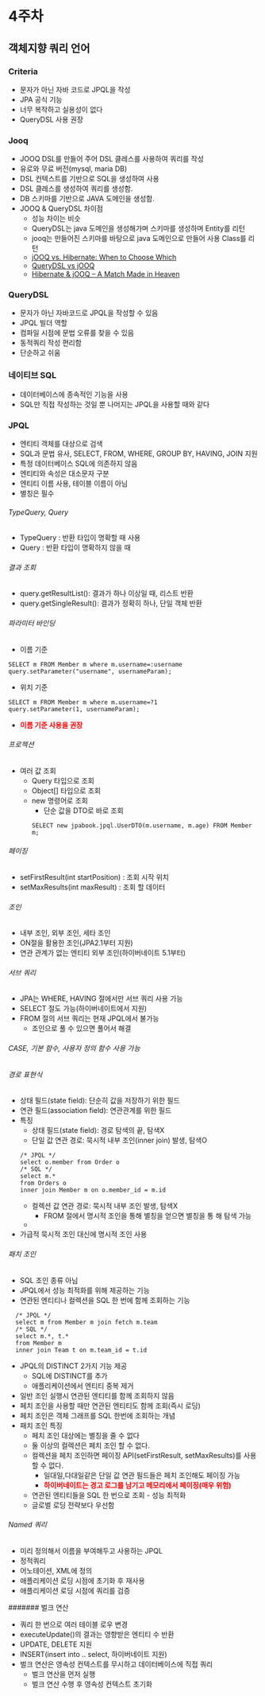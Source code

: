 # 4주차

## 객체지향 쿼리 언어

### Criteria

* 문자가 아닌 자바 코드로 JPQL을 작성
* JPA 공식 기능
* 너무 복작하고 실용성이 없다
* QueryDSL 사용 권장

### Jooq
* JOOQ DSL를 만들어 주어 DSL 클레스를 사용하여 쿼리를 작성
* 유로와 무료 버전(mysql, maria DB)
* DSL 컨텍스트를 기반으로 SQL을 생성하여 사용
* DSL 클레스를 생성하여 쿼리를 생성함.
* DB 스키마를 기반으로 JAVA 도메인을 생성함.
* JOOQ & QueryDSL 차이점
  * 성능 차이는 비슷
  * QueryDSL는 java 도메인을 생성해가며 스키마를 생성하며 Entity를 리턴
  * jooq는 만들어진 스키마를 바탕으로 java 도메인으로 만들어 사용 Class를 리턴
  * [jOOQ vs. Hibernate: When to Choose Which](https://blog.jooq.org/jooq-vs-hibernate-when-to-choose-which/)
  * [QueryDSL vs jOOQ](https://blog.jooq.org/querydsl-vs-jooq-feature-completeness-vs-now-more-than-ever/)
  * [Hibernate & jOOQ – A Match Made in Heaven](https://thorben-janssen.com/hibernate-jooq-a-match-made-in-heaven/)

### QueryDSL

* 문자가 아닌 자바코드로 JPQL을 작성할 수 있음
* JPQL 빌더 역할
* 컴파일 시점에 문법 오류를 찾을 수 있음
* 동적쿼리 작성 편리함
* 단순하고 쉬움

### 네이티브 SQL
* 데이터베이스에 종속적인 기능을 사용
* SQL만 직접 작성하는 것일 뿐 나머지는 JPQL을 사용할 때와 같다

### JPQL

* 엔티티 객체를 대상으로 검색
* SQL과 문법 유사, SELECT, FROM, WHERE, GROUP BY, HAVING, JOIN 지원
* 특정 데이터베이스 SQL에 의존하지 않음
* 엔티티와 속성은 대소문자 구분
* 엔티티 이름 사용, 테이블 이름이 아님
* 별칭은 필수

###### TypeQuery, Query
* TypeQuery : 반환 타입이 명확할 때 사용
* Query : 반환 타입이 명확하지 않을 때
###### 결과 조회
* query.getResultList(): 결과가 하나 이상일 때, 리스트 반환
* query.getSingleResult(): 결과가 정확히 하나, 단일 객체 반환
######  파라미터 바인딩
* 이름 기준
```
SELECT m FROM Member m where m.username=:username 
query.setParameter("username", usernameParam);
```
* 위치 기준
```
SELECT m FROM Member m where m.username=?1 
query.setParameter(1, usernameParam);
```
* <span style="color:red">**이름 기준 사용을 권장**</span>

###### 프로젝션
* 여러 값 조회
  * Query 타입으로 조회
  * Object[] 타입으로 조회
  * new 명령어로 조회
    * 단순 값을 DTO로 바로 조회
    ``` 
    SELECT new jpabook.jpql.UserDTO(m.username, m.age) FROM Member m; 
    ```
###### 페이징

* setFirstResult(int startPosition) : 조회 시작 위치
* setMaxResults(int maxResult) : 조회 할 데이터 

###### 조인
* 내부 조인, 외부 조인, 세타 조인
* ON절을 활용한 조인(JPA2.1부터 지원)
* 연관 관계가 없는 엔티티 외부 조인(하이버네이트 5.1부터)

###### 서브 쿼리
* JPA는 WHERE, HAVING 절에서만 서브 쿼리 사용 가능
* SELECT 절도 가능(하이버네이트에서 지원)
* FROM 절의 서브 쿼리는 현재 JPQL에서 불가능
  * 조인으로 풀 수 있으면 풀어서 해결

###### CASE, 기본 함수, 사용자 정의 함수 사용 가능
###### 경로 표현식
* 상태 필드(state field): 단순히 값을 저장하기 위한 필드
* 연관 필드(association field): 연관관계를 위한 필드
* 특징
  * 상태 필드(state field): 경로 탐색의 끝, 탐색X
  * 단일 값 연관 경로: 묵시적 내부 조인(inner join) 발생, 탐색O
  ```
  /* JPQL */
  select o.member from Order o
  /* SQL */
  select m.* 
  from Orders o
  inner join Member m on o.member_id = m.id
  ```  
  * 컬렉션 값 연관 경로: 묵시적 내부 조인 발생, 탐색X
    * FROM 절에서 명시적 조인을 통해 별칭을 얻으면 별칭을 통 해 탐색 가능
  * 
* 가급적 묵시적 조인 대신에 명시적 조인 사용 

###### 패치 조인
* SQL 조인 종류 아님
* JPQL에서 성능 최적화를 위해 제공하는 기능
* 연관된 엔티티나 컬렉션을 SQL 한 번에 함께 조회하는 기능
```
  /* JPQL */
  select m from Member m join fetch m.team
  /* SQL */
  select m.*, t.* 
  from Member m
  inner join Team t on m.team_id = t.id
  ```  
* JPQL의 DISTINCT 2가지 기능 제공
  * SQL에 DISTINCT를 추가
  * 애플리케이션에서 엔티티 중복 제거
* 일반 조인 실행시 연관된 엔티티를 함께 조회하지 않음
* 페치 조인을 사용할 때만 연관된 엔티티도 함께 조회(즉시 로딩)
* 페치 조인은 객체 그래프를 SQL 한번에 조회하는 개념
* 패치 조인 특징
  * 페치 조인 대상에는 별칭을 줄 수 없다
  * 둘 이상의 컬렉션은 페치 조인 할 수 없다.
  * 컬렉션을 페치 조인하면 페이징 API(setFirstResult, setMaxResults)를 사용할 수 없다.
    * 일대일,다대일같은 단일 값 연관 필드들은 페치 조인해도 페이징 가능
    * <span style="color:red">**하이버네이트는 경고 로그를 남기고 메모리에서 페이징(매우 위험)**</span>
  * 연관된 엔티티들을 SQL 한 번으로 조회 - 성능 최적화
  * 글로벌 로딩 전략보다 우선함

###### Named 쿼리
* 미리 정의해서 이름을 부여해두고 사용하는 JPQL
* 정적쿼리
* 어노테이션, XML에 정의
* 애플리케이션 로딩 시점에 초기화 후 재사용
* 애플리케이션 로딩 시점에 쿼리를 검증

####### 벌크 연산
* 쿼리 한 번으로 여러 테이블 로우 변경
* executeUpdate()의 결과는 영향받은 엔티티 수 반환
* UPDATE, DELETE 지원
* INSERT(insert into .. select, 하이버네이트 지원)
* 벌크 연산은 영속성 컨텍스트를 무시하고 데이터베이스에 직접 쿼리
  * 벌크 연산을 먼저 실행
  * 벌크 연산 수행 후 영속성 컨텍스트 초기화


